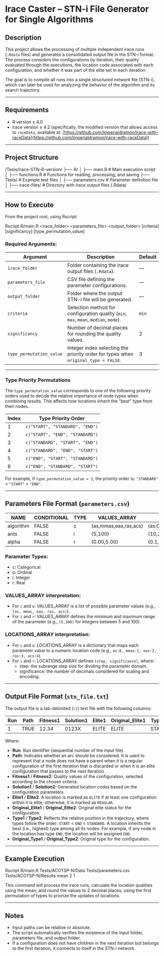 # Irace Caster – STN-i File Generator for Single Algorithms

## Description

This project allows the processing of multiple independent irace runs (`.Rdata` files) and generates a consolidated output file in the STN-i format. The process considers the configurations by iteration, their quality evaluated through the executions, the location code associated with each configuration, and whether it was part of the elite set in each iteration.

The goal is to compile all runs into a single structured network file (STN-i), which can later be used for analyzing the behavior of the algorithm and its search trajectory.

---

## Requirements

- R version ≥ 4.0  
- irace version ≥ 4.2 (specifically, the modified version that allows access to `raceData`, available at: [https://github.com/Imperialdramon/irace-with-raceData](https://github.com/Imperialdramon/irace-with-raceData))


---

## Project Structure

/Tesis/irace-STN-R-version/
├── R/
│   ├── main.R           # Main execution script
│   ├── functions.R      # Functions for reading, processing, and saving
├── Tests/               # Example test files
│   ├── parameters.csv   # Parameter definition file
│   ├── irace-files/     # Directory with irace output files (.Rdata)

---

## How to Execute

From the project root, using Rscript:

Rscript R/main.R <irace_folder> <parameters_file> <output_folder> [criteria] [significancy] [type_permutation_value]

### Required Arguments:

| Argument               | Description                                                                                  | Default       |
|------------------------|----------------------------------------------------------------------------------------------|---------------|
| `irace_folder`         | Folder containing the irace output files (`.Rdata`).                                         | —             |
| `parameters_file`      | CSV file defining the parameter configurations.                                              | —             |
| `output_folder`        | Folder where the output STN-i file will be generated.                                        | —             |
| `criteria`             | Selection method for configuration quality (`min`, `max`, `mean`, `median`, `mode`).         | `min`         |
| `significancy`         | Number of decimal places for rounding the quality values.                                    | 2             |
| `type_permutation_value` | Integer index selecting the priority order for types when `original_type = FALSE`.         | 3             |

---

### Type Priority Permutations

The `type_permutation_value` corresponds to one of the following priority orders used to decide the relative importance of node types when combining results. This affects how locations inherit the "best" type from their nodes.

| Index | Type Priority Order                      |
|-------|-----------------------------------------|
| 1     | `c("START", "STANDARD", "END")`         |
| 2     | `c("START", "END", "STANDARD")`         |
| 3     | `c("STANDARD", "START", "END")`         |
| 4     | `c("STANDARD", "END", "START")`         |
| 5     | `c("END", "START", "STANDARD")`         |
| 6     | `c("END", "STANDARD", "START")`         |

For example, if `type_permutation_value = 3`, the priority order is: `"STANDARD"` < `"START"` < `"END"`.

---

## Parameters File Format (`parameters.csv`)

NAME        | CONDITIONAL | TYPE | VALUES_ARRAY          | LOCATIONS_ARRAY
------------|-------------|------|-----------------------|-------------------------------
algorithm   | FALSE       | c    | (as,mmas,eas,ras,acs) | (as:0,mmas:1,eas:2,ras:3,acs:4)
ants        | FALSE       | i    | (5,100)               | (10,2)
alpha       | FALSE       | r    | (0.00,5.00)           | (0.1,2)

### Parameter Types:
- c: Categorical
- o: Ordinal
- i: Integer
- r: Real

### VALUES_ARRAY interpretation:
- For `c` and `o`: VALUES_ARRAY is a list of possible parameter values (e.g., `(as, mmas, eas, ras, acs)`).
- For `i` and `r`: VALUES_ARRAY defines the minimum and maximum range of the parameter (e.g., `(5,100)` for integers between 5 and 100).

### LOCATIONS_ARRAY interpretation:
- For `c` and `o`: LOCATIONS_ARRAY is a dictionary that maps each parameter value to a numeric location code (e.g., `as:0, mmas:1, eas:2, ras:3, acs:4`).
- For `i` and `r`: LOCATIONS_ARRAY defines `(step, significance)`, where:
  - step: the subrange step size for dividing the parameter domain.
  - significance: the number of decimals considered for scaling and encoding.

---

## Output File Format (`stn_file.txt`)

The output file is a tab-delimited (`\t`) text file with the following columns:

Run | Path  |Fitness1 | Solution1 | Elite1  | Original_Elite1 | Type1  | Original_Type1 | Iteration1 | Fitness2 | Solution2 | Elite2  | Original_Elite2 | Type2    | Original_Type2 | Iteration2
----|-------|---------|-----------|---------|-----------------|--------|----------------|------------|----------|-----------|---------|-----------------|----------|----------------|------------
1   | TRUE  |   12.34 | 0123X     | ELITE   | ELITE           | START  | START          | 1          | 15.67    | 0124X     | REGULAR | REGULAR         | END      | STANDARD       | 2

Where:
- **Run**: Run identifier (sequential number of the input file).
- **Path**: Indicates whether an arc should be considered. It is used to represent that a node does not have a parent when it is a regular configuration of the first iteration that is discarded or when it is an elite configuration that passes to the next iteration.
- **Fitness1** / **Fitness2**: Quality values of the configuration, selected according to the chosen criteria.
- **Solution1** / **Solution2**: Generated location codes based on the configuration parameters.
- **Elite1** / **Elite2**: A location is marked as `ELITE` if at least one configuration within it is elite; otherwise, it is marked as `REGULAR`.
- **Original_Elite1** / **Original_Elite2**: Original elite status for the configuration.
- **Type1** / **Type2**: Reflects the relative position in the trajectory, where types follow the order: `START` < `END` < `STANDARD`. A location inherits the best (i.e., highest) type among all its nodes. For example, if any node in the location has type `END`, the location will be assigned `END`.
- **Original_Type1** / **Original_Type2**: Original type for the configuration.

---

## Example Execution

Rscript R/main.R Tests/ACOTSP-N/Data Tests/parameters.csv Tests/ACOTSP-N/Results mean 2 1

This command will process the irace runs, calculate the location qualities using the mean, and round the values to 2 decimal places, using the first permutation of types to priorize the updates of locations.

---

## Notes

- Input paths can be relative or absolute.
- The script automatically verifies the existence of the input folder, parameters file, and output folder.
- If a configuration does not have children in the next iteration but belongs to the first iteration, it connects to itself in the STN-i network.

